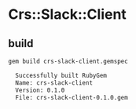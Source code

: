 # Crs::Slack::Client

## build

```bash
gem build crs-slack-client.gemspec

  Successfully built RubyGem
  Name: crs-slack-client
  Version: 0.1.0
  File: crs-slack-client-0.1.0.gem
```

